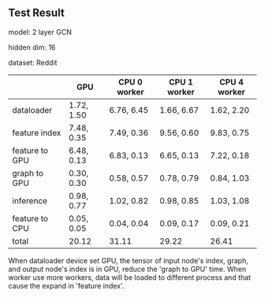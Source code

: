 ## Test Result
model: 2 layer GCN

hidden dim: 16

dataset: Reddit

| | GPU | CPU 0 worker | CPU 1 worker | CPU 4 worker |
|  ----  | ----  | ---- | ---- | ---- |
| dataloader  | 1.72, 1.50 | 6.76, 6.45| 1.66, 6.67 | 1.62, 2.20 |
| feature index | 7.48, 0.35 | 7.49, 0.36 | 9.56, 0.60 | 9.83, 0.75 |
| feature to GPU | 6.48, 0.13 | 6.83, 0.13 | 6.65, 0.13 | 7.22, 0.18 |
| graph to GPU| 0.30, 0.30 | 0.58, 0.57 | 0.78, 0.79 | 0.84, 1.03 |
| inference | 0.98, 0.77 | 1.02, 0.82 | 0.98, 0.85 | 1.03, 1.08 |
| feature to CPU | 0.05, 0.05 | 0.04, 0.04 | 0.09, 0.17 | 0.09, 0.21 |
| total | 20.12 | 31.11 | 29.22 | 26.41 |

When dataloader device set GPU, the tensor of input node's index, graph, and output node's index is in GPU, reduce the 'graph to GPU' time. When worker use more workers, data will be loaded to different process and that cause the expand in 'feature index'.